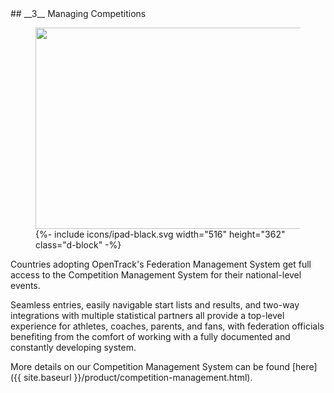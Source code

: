 <div markdown="1" data-aos="fade-up">
## __3__ Managing Competitions

<div class="side-image side-image-right tablet-shadow my-5" data-aos="fade-left">
  <figure class="tablet-demo">
    <img src="{{ site.baseurl }}/assets/img/screens/team-entries.png" class="screen" width="430" height="322">
    {%- include icons/ipad-black.svg width="516" height="362" class="d-block" -%}
  </figure>
</div>

Countries adopting OpenTrack's Federation Management System get full access to the Competition Management System for their national-level events.

Seamless entries, easily navigable start lists and results, and two-way integrations with multiple statistical partners all provide a top-level experience for athletes, coaches, parents, and fans, with federation officials benefiting from the comfort of working with a fully documented and constantly developing system.

More details on our Competition Management System can be found [here]({{ site.baseurl }}/product/competition-management.html).

</div>
